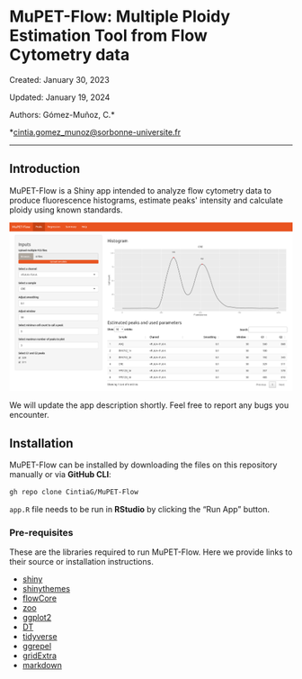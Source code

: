 # MuPET-Flow: Multiple Ploidy Estimation Tool from Flow Cytometry data

Created: January 30, 2023

Updated: January 19, 2024

Authors: Gómez-Muñoz, C.*

*cintia.gomez_munoz@sorbonne-universite.fr

---

## Introduction

MuPET-Flow is a Shiny app intended to analyze flow cytometry data to produce fluorescence histograms, estimate peaks' intensity and calculate ploidy using known standards.


![](images/MuPET-Flow_Screenshot.png)

We will update the app description shortly. Feel free to report any bugs you encounter.

## Installation

MuPET-Flow can be installed by downloading the files on this repository manually or via **GitHub CLI**:

```bash
gh repo clone CintiaG/MuPET-Flow
```

`app.R` file needs to be run in **RStudio** by clicking the “Run App” button.




### Pre-requisites

These are the libraries required to run MuPET-Flow. Here we provide links to their source or installation instructions.

* [shiny](https://shiny.posit.co/r/getstarted/shiny-basics/lesson1/index.html)
* [shinythemes](https://rstudio.github.io/shinythemes/)
* [flowCore](https://bioconductor.org/packages/release/bioc/html/flowCore.html)
* [zoo](https://cran.r-project.org/web/packages/zoo/index.html)
* [ggplot2](https://ggplot2.tidyverse.org/)
* [DT](https://rstudio.github.io/DT/)
* [tidyverse](https://www.tidyverse.org/packages/)
* [ggrepel](https://cran.r-project.org/web/packages/ggrepel/readme/README.html)
* [gridExtra](https://cran.r-project.org/web/packages/gridExtra/index.html)
* [markdown](https://cran.r-project.org/web/packages/markdown/index.html)

<!--
Pending
A minimum of two different standards is required, but more are recommended.
Select minimun cell counts to call peak, this removes noise
 -->

